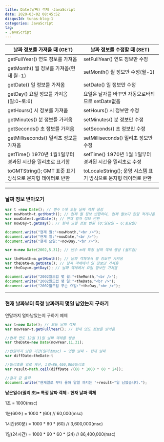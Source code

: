```yaml
---
title: Date(날짜) 객체 -JavaScript
date: 2020-03-02 08:45:52
disqusId: tunas-blog-1
categories: JavaScript
tag: 
- JavaScript
---
```


| 날짜 정보를 가져올 때 (GET)                                | 날짜 정보를 수정할 때 (SET)                                      |
|------------------------------------------------------------|------------------------------------------------------------------|
| getFullYear() 연도 정보를 가져옴                           | setFullYear() 연도 정보만 수정                                   |
| getMonth() 월 정보를 가져옴(현재 월-1)                     | setMonth() 월 정보만 수정(월-1)                                  |
| getDate() 일 정보를 가져옴                                 | setDate() 일 정보만 수정                                         |
| getDay() 요일 정보를 가져옴(일:0~토:6)                     | 요일은 날자를 바꾸면 자동으로바뀌므로 setDate없음                |
| getHours() 시 정보를 가져옴                                | setHours() 시 정보만 수정                                        |
| getMinutes() 분 정보를 가져옴                              | setMinutes() 분 정보만 수정                                      |
| getSeconds() 초 정보를 가져옴                              | setSeconds() 초 정보만 수정                                      |
| getMilliseconds() 밀리초 정보를 가져옴                     | setMilliseconds() 밀리초 정보만 수정                             |
| getTime() 1970년 1월1일부터 경과된 시간을 밀리초로 표기함  | setTime() 1970년 1월 1일부터 경과된 시간을 밀리초로 수정         |
| toGMTString(); GMT 표준 표기 방식으로 문자형 데이터로 반환 | toLocaleString(); 운영 시스템 표기 방식으로 문자형 데이터로 반환 |

<!-- more -->


* * *

### 날짜 정보 받아오기


```js
var t =new Date(); // 변수 t에 오늘 날짜 객체 생성  
var nowMonth=t.getMonth(); // 현재 월 정보 반환하여, 현제 월보다 한달 적게나옴  
var nowDate=t.getDate(); // 현재 일자 정보 반환  
var nowDay=t.getDay(); // 현재 요일 정보 반환 (0:일요일 ~ 6:토요일)  

document.write("현재 월:"+nowMonth,"<br />");  
document.write("현재 일:"+nowDate,"<br />");  
document.write("현재 요일:"+nowDay,"<br />");  

var m=new Date(2002,5,31); // 변수 m에 특정 날짜 객체 생성 (월드컵)  

var theMonth=m.getMonth(); // 날짜 객체에서 월 정보만 가져옴  
var theDate=m.getDate(); // 날자 객체에서 일 정보만 가져옴  
var theDay=m.getDay(); // 날짜 객체에서 요일 정보만 가져옴  

document.write("2002월드컵 몇 월:"+theMonth,"<br />");  
document.write("2002월드컵 몇 일:"+theDate,"<br />");  
document.write("2002월드컵 무슨 요일:"+theDay,"<br />");  
```

* * *

### 현재 날짜부터 특정 날짜까지 몇일 남았는지 구하기


연말까지 얼마남았는지 구하기 예제

```js
var t=new Date(); // 오늘 날짜 객체  
var nowYear=t.getFullYear(); // 현재 연도 정보를 받아옴  

//현재 연도 12월 31일 날짜 객체를 생성  
var theDate=new Date(nowYear,11,31);  

//연말까지 남은 기간(밀리초msc) = 연말 날짜 - 현재 날짜  
var diffDate=theDate-t  

//밀리초를 일로 계산, 1일=86,400,000밀리초  
var result=Math.ceil(diffDate /(60 * 1000 * 60 * 24));  

//결과 값 출력  
document.write("현재일로 부터 올해 말일 까지는 "+result+"일 남았습니다.");  
```

**남은일수(밀리 초)= 특정 날짜 객체 - 현재 날짜 객체**

 1초 = 1000(msc)

 1분(60초) = 1000 * (60)  // 60,000(msc)

 1시간(60분) = 1000 * 60 * (60) // 3,600,000(msc)

 1일(24시간) = 1000 * 60 * 60 * (24) // 86,400,000(msc)
